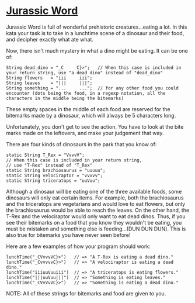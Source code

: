 # [Jurassic Word](https://www.codewars.com/kata/jurassic-word "https://www.codewars.com/kata/55709dc15ebd283cc9000007")

Jurassic Word is full of wonderful prehistoric creatures...eating a lot. In this kata your task is to take in a lunchtime scene of a dinosaur and their food, and decipher exactly what ate what.

Now, there isn't much mystery in what a dino might be eating. It can be one of: 
```
String dead_dino = "_C     C}>";   // When this case is included in your return string, use "a dead dino" instead of "dead_dino"
String flowers   = "iii     iii";
String leaves    = "|||     |||";
String something = "...     ...";  // for any other food you could encounter (dots being the food, in a regexp notation, all the characters in the middle being the bitemarks)
```

These empty spaces in the middle of each food are reserved for the bitemarks made by a dinosaur, which will always be 5 characters long.

Unfortunately, you don't get to see the action. You have to look at the bite marks made on the leftovers, and make your judgement that way.

There are four kinds of dinosaurs in the park that you know of: 
```
static String T_Rex = "VvvvV";  
// When this case is included in your return string, 
// use "T-Rex" instead of "T_Rex"
static String brachiosaurus = "uuuuu";
static String velociraptor = "vvvvv";
static String triceratops = "uuVuu";
```
Although a dinosaur will be eating one of the three available foods, some dinosaurs will only eat certain items. For example, both the brachiosaurus and the triceratops are vegetarians and would love to eat flowers, but only the brachiosaurus would be able to reach the leaves. On the other hand, the T-Rex and the velociraptor would only want to eat dead dinos. Thus, if you see their bitemarks on a food that you know they wouldn't be eating, you must be mistaken and something else is feeding...(DUN DUN DUN). This is also true for bitemarks you have never seen before!

Here are a few examples of how your program should work:
```
lunchTime("_CVvvvVC}>")   // => "A T-Rex is eating a dead dino."
lunchTime("_CvvvvvC}>")   // => "A velociraptor is eating a dead dino."
lunchTime("iiiuuVuuiii")  // => "A triceratops is eating flowers."
lunchTime("|||uuVuu|||")  // => "Something is eating leaves."
lunchTime("_CVvVvVC}>")   // => "Something is eating a dead dino."
```

NOTE: All of these strings for bitemarks and food are given to you.
